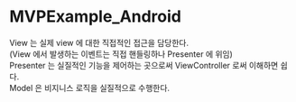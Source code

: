 # MVPExample_Android


View      는 실제 view 에 대한 직접적인 접근을 담당한다.<br>
          (View 에서 발생하는 이벤트는 직접 핸들링하나 Presenter 에 위임)<br>
Presenter 는 실질적인 기능을 제어하는 곳으로써 ViewController 로써 이해하면 쉽다.<br>
Model     은 비지니스 로직을 실질적으로 수행한다.<br>
